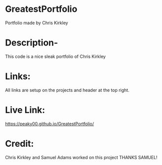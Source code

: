 # GreatestPortfolio
Portfolio made by Chris Kirkley

# Description-
This code is a nice sleak portfolio of Chris Kirkley

# Links:
All links are setup on the projects and header at the top right.

# Live Link:
https://peaky00.github.io/GreatestPortfolio/

# Credit:
Chris Kirkley and Samuel Adams worked on this project
THANKS SAMUEL!

